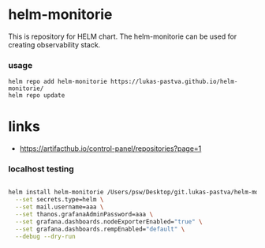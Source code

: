 # helm-monitorie

This is repository for HELM chart.
The helm-monitorie can be used for creating observability stack.

### usage

```
helm repo add helm-monitorie https://lukas-pastva.github.io/helm-monitorie/
helm repo update
```

# links

- https://artifacthub.io/control-panel/repositories?page=1

### localhost testing
```bash

helm install helm-monitorie /Users/psw/Desktop/git.lukas-pastva/helm-monitorie/chart \
  --set secrets.type=helm \
  --set mail.username=aaa \
  --set thanos.grafanaAdminPassword=aaa \
  --set grafana.dashboards.nodeExporterEnabled="true" \
  --set grafana.dashboards.rempEnabled="default" \
  --debug --dry-run

```